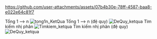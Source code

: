 https://github.com/user-attachments/assets/07b4b30e-78ff-4587-baa8-e022e64c81f7

Tổng 1 --> n
![tong1n_KetQua](https://github.com/user-attachments/assets/0d381c61-7e56-4af8-adc6-4a37f018be66)
Tổng 1 --> n (đệ quy)
![DeQuy_ketqua](https://github.com/user-attachments/assets/1928c439-5bf0-4389-8a10-3cf19e179ab5)
Tìm kiếm nhị phân
![Timkiem_ketqua](https://github.com/user-attachments/assets/9e59f621-d1f2-43bb-b4d3-0a9ff8f37abc)
Tìm kiếm nhị phân (đệ quy)
![DeQuy_ketqua](https://github.com/user-attachments/assets/085cdda7-7fd2-4c25-86c9-15596747ea6d)
